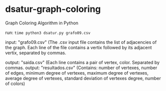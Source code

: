 # dsatur-graph-coloring
Graph Coloring Algorithm in Python

run: `time python3 dsatur.py grafo09.csv`

input: "grafo09.csv" (The .csv input file contains the list of adjacencies of the graph. Each line of the
file contains a vertix followed by its adjacent vertix, separated by commas.

output: "saida.csv" (Each line contains a pair of vertex, color. Separated by commas.
output: "resultados.csv" (Contains: number of vertexes, number of edges, minimum degree of vertexes, maximum degree of vertexes, average degree of vertexes, standard deviation of vertexes degree, number of colors)
